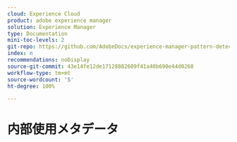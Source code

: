 ```yaml
---
cloud: Experience Cloud
product: adobe experience manager
solution: Experience Manager
type: Documentation
mini-toc-levels: 2
git-repo: https://github.com/AdobeDocs/experience-manager-pattern-detection.ja-JP
index: n
recommendations: noDisplay
source-git-commit: 43e14fe12de17128882609f41a40b690e44d0268
workflow-type: tm+mt
source-wordcount: '5'
ht-degree: 100%

---
```



# 内部使用メタデータ
